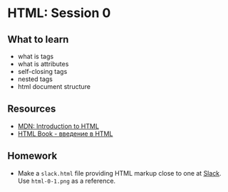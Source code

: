 # HTML: Session 0

## What to learn
- what is tags
- what is attributes
- self-closing tags
- nested tags
- html document structure

## Resources
- [MDN: Introduction to HTML](https://developer.mozilla.org/en-US/docs/Learn/HTML/Introduction_to_HTML)
- [HTML Book - введение в HTML](http://htmlbook.ru/samhtml/vvedenie-v-html)

## Homework
- Make a `slack.html` file providing HTML markup close to one at [Slack](https://slack.com/). Use `html-0-1.png` as a reference.